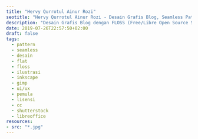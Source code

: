 ```yaml
---
title: "Hervy Qurrotul Ainur Rozi"
seotitle: "Hervy Qurrotul Ainur Rozi - Desain Grafis Blog, Seamless Pattern, Ilustrasi, dan GNU/Linux."
description: "Desain Grafis Blog dengan FLOSS (Free/Libre Open Source Software), Tutorial Seamless Pattern, Ilustrasi, dan GNU/Linux Antusias."
date: 2019-07-26T22:57:50+02:00
draft: false
tags:
  - pattern
  - seamless
  - desain
  - flat
  - floss
  - ilustrasi
  - inkscape
  - gimp
  - ui/ux
  - pemula
  - lisensi
  - cc
  - shutterstock
  - libreoffice
resources:
- src: "*.jpg"
---
```


